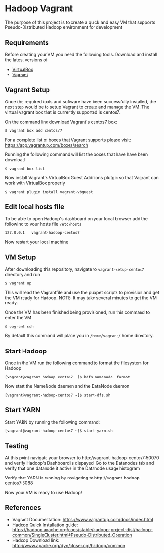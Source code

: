 # Hadoop Vagrant

The purpose of this project is to create a quick and easy VM that supports Pseudo-Distributed Hadoop environment for development

## Requirements
Before creating your VM you need the following tools. Download and install the latest versions of 
- [VirtualBox](https://www.virtualbox.org/)
- [Vagrant](https://www.vagrantup.com/)

## Vagrant Setup
Once the required tools and software have been successfully installed, the next step would be to setup Vagrant to create and manage the VM. The virtual vagrant box that is currently supported is centos7.

On the command line download Vagrant's centos7 box:

```
$ vagrant box add centos/7
```

For a complete list of boxes that Vagrant supports please visit: https://app.vagrantup.com/boxes/search

Running the following command will list the boxes that have have been download

```
$ vagrant box list
```

Now install Vagrant's VirtualBox Guest Additions plutgin so that Vagrant can work with VirtualBox properly

```
$ vagrant plugin install vagrant-vbguest
```

## Edit local hosts file
To be able to open Hadoop's dashboard on your local browser add the following to your hosts file ```/etc/hosts```

```
127.0.0.1   vagrant-hadoop-centos7
```

Now restart your local machine

## VM Setup

After downloading this repository, navigate to ```vagrant-setup-centos7``` directory and run

```
$ vagrant up
```

This will read the Vagrantfile and use the puppet scripts to provision and get the VM ready for Hadoop. NOTE: It may take several minutes to get the VM ready.

Once the VM has been finished being provisioned, run this command to enter the VM

```
$ vagrant ssh
```

By default this command will place you in ```/home/vagrant/``` home directory.

## Start Hadoop

Once in the VM run the following command to format the filesystem for Hadoop

```
[vagrant@vagrant-hadoop-centos7 ~]$ hdfs namenode -format
```

Now start the NameNode daemon and the DataNode daemon

```
[vagrant@vagrant-hadoop-centos7 ~]$ start-dfs.sh
```

## Start YARN

Start YARN by running the following command:

```
[vagrant@vagrant-hadoop-centos7 ~]$ start-yarn.sh
```

## Testing

At this point navigate your browser to http://vagrant-hadoop-centos7:50070 and verify Hadoop's Dashboard is dispayed. Go to the Datanodes tab and verify that one datanode it active in the Datanode usage histogram

Verify that YARN is running by navigating to http://vagrant-hadoop-centos7:8088

Now your VM is ready to use Hadoop!

## References
- Vagrant Documentation: https://www.vagrantup.com/docs/index.html
- Hadoop Quick Installation guide: https://hadoop.apache.org/docs/stable/hadoop-project-dist/hadoop-common/SingleCluster.html#Pseudo-Distributed_Operation
- Hadoop Download link: http://www.apache.org/dyn/closer.cgi/hadoop/common

